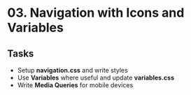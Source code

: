 # 03. Navigation with Icons and Variables

## Tasks
- Setup **navigation.css** and write styles
- Use **Variables** where useful and update **variables.css**
- Write **Media Queries** for mobile devices
